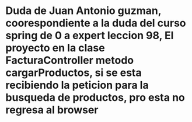 # Duda de Juan Antonio guzman, coorespondiente a la duda del curso spring de 0 a expert leccion 98, El proyecto en la clase FacturaController metodo cargarProductos, si se esta recibiendo la peticion para la busqueda de productos, pro esta no regresa al browser  
